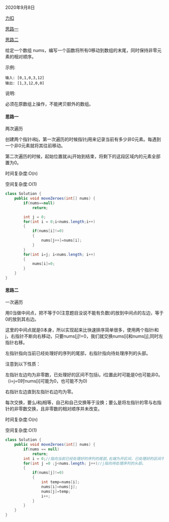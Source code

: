 2020年9月8日

[力扣](https://leetcode-cn.com/problems/move-zeroes)

[思路一](#思路一)

[思路二](#思路二)

给定一个数组 nums，编写一个函数将所有0移动到数组的末尾，同时保持非零元素的相对顺序。

示例:
```
输入: [0,1,0,3,12]
输出: [1,3,12,0,0]
```
说明:

必须在原数组上操作，不能拷贝额外的数组。

#### 思路一

两次遍历

创建两个指针i和j，第一次遍历的时候指针j用来记录当前有多少非0元素。每遇到一个非0元素就将其往前移动。

第二次遍历的时候，起始位置就从j开始到结束，将剩下的这段区域内的元素全部置为0。

时间复杂度:O(n)

空间复杂度:O(1)
```java
class Solution {
    public void moveZeroes(int[] nums) {
        if(nums==null)
            return;

        int j = 0;
        for(int i = 0;i<nums.length;i++)
        {
            if(nums[i]!=0)
            {
                nums[j++]=nums[i];
            }
        }
        for(int i=j; i<nums.length; i++)
        {
            nums[i]=0;
        }
    }
}
```

#### 思路二

一次遍历

用0当做中间点，把不等于0(注意题目没说不能有负数)的放到中间点的左边，等于0的放到其右边。

这里的中间点就是0本身，所以实现起来比快速排序简单很多，使用两个指针i和j，右指针不断向右移动，只要nums[j]!=0，我们就交换nums[i]和nums[j],同时左指针右移。

左指针指向当前已经处理好的序列的尾部，右指针指向待处理序列的头部。

注意到以下性质：

左指针左边均为非零数，已处理好的区间不包括i。i位置此时可能是0也可能非0。（i=j=0时nums[i]可能为0，也可能不为0)

右指针左边直到左指针右边均为零。

每次交换，要么i和j相等，自己和自己交换等于没换；要么是将左指针的零与右指针的非零数交换，且非零数的相对顺序并未改变。

时间复杂度:O(n)

空间复杂度:O(1)
```java
class Solution {
    public void moveZeroes(int[] nums) {
        if(nums == null)
            return;
        int i = 0;//指向当前已经处理好的序列的尾部,右端为开区间，已处理好的区间不包括i。
        for(int j =0 ;j<nums.length; j++)//j指向待处理序列的头部。
        {
            if(nums[j]!=0)
            {
                int temp=nums[i];
                nums[i]=nums[j];
                nums[j]=temp;
                i++;
            }
        }
    }
}
```

